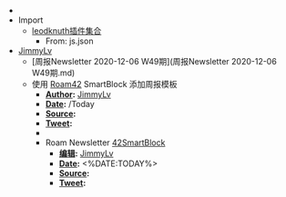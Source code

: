 - 
- Import
    - [leodknuth插件集合](leodknuth插件集合.md)
        - From: js.json
- [JimmyLv](JimmyLv.md)
    - [周报Newsletter 2020-12-06 W49期](周报Newsletter 2020-12-06 W49期.md)
    - 使用 [Roam42](Roam42.md) SmartBlock 添加周报模板
        - **[Author](Author.md):** [JimmyLv](JimmyLv.md)
        - **[Date](Date.md):** /Today
        - **[Source](Source.md):** 
        - **[Tweet](Tweet.md):** 
        - 
        - Roam Newsletter [42SmartBlock](42SmartBlock.md)
            - **[编辑](编辑.md):** [JimmyLv](JimmyLv.md)
            - **[Date](Date.md):** <%DATE:TODAY%>
            - **[Source](Source.md):** 
            - **[Tweet](Tweet.md):** 

